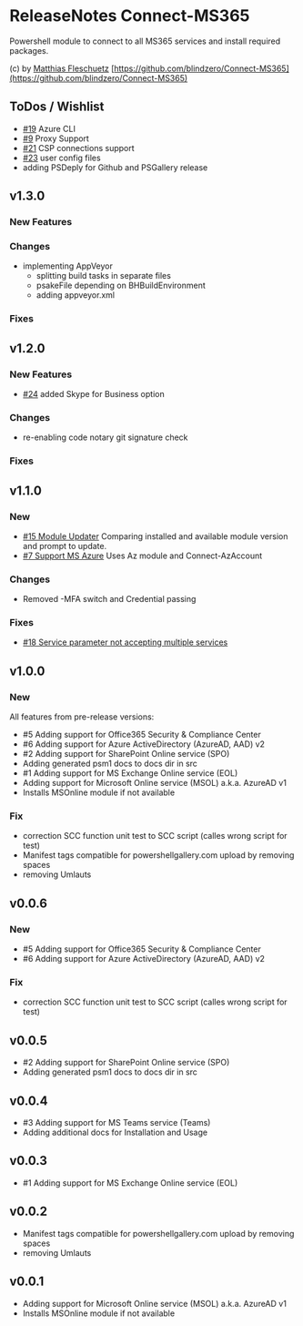 # ReleaseNotes Connect-MS365

Powershell module to connect to all MS365 services and install required packages.

(c) by [Matthias Fleschuetz](https://github.com/blindzero)
[https://github.com/blindzero/Connect-MS365](https://github.com/blindzero/Connect-MS365)

## ToDos / Wishlist

- [#19](https://github.com/blindzero/Connect-MS365/issues/19) Azure CLI
- [#9](https://github.com/blindzero/Connect-MS365/issues/9) Proxy Support
- [#21](https://github.com/blindzero/Connect-MS365/issues/21) CSP connections support
- [#23](https://github.com/blindzero/Connect-MS365/issues/23) user config files
- adding PSDeply for Github and PSGallery release

## v1.3.0

### New Features

### Changes

- implementing AppVeyor
  - splitting build tasks in separate files
  - psakeFile depending on BHBuildEnvironment
  - adding appveyor.xml

### Fixes

## v1.2.0

### New Features

- [#24](https://github.com/blindzero/Connect-MS365/issues/24) added Skype for Business option

### Changes

- re-enabling code notary git signature check

### Fixes

## v1.1.0

### New

- [#15 Module Updater](https://github.com/blindzero/Connect-MS365/issues/15)
  Comparing installed and available module version and prompt to update.
- [#7 Support MS Azure](https://github.com/blindzero/Connect-MS365/issues/7)
  Uses Az module and Connect-AzAccount

### Changes

- Removed -MFA switch and Credential passing

### Fixes

- [#18 Service parameter not accepting multiple services](https://github.com/blindzero/Connect-MS365/issues/18)

## v1.0.0

### New

All features from pre-release versions:

- #5 Adding support for Office365 Security & Compliance Center
- #6 Adding support for Azure ActiveDirectory (AzureAD, AAD) v2
- #2 Adding support for SharePoint Online service (SPO)
- Adding generated psm1 docs to docs dir in src
- #1 Adding support for MS Exchange Online service (EOL)
- Adding support for Microsoft Online service (MSOL) a.k.a. AzureAD v1
- Installs MSOnline module if not available

### Fix

- correction SCC function unit test to SCC script (calles wrong script for test)
- Manifest tags compatible for powershellgallery.com upload by removing spaces
- removing Umlauts

## v0.0.6

### New

- #5 Adding support for Office365 Security & Compliance Center
- #6 Adding support for Azure ActiveDirectory (AzureAD, AAD) v2

### Fix

- correction SCC function unit test to SCC script (calles wrong script for test)

## v0.0.5

- #2 Adding support for SharePoint Online service (SPO)
- Adding generated psm1 docs to docs dir in src

## v0.0.4

- #3 Adding support for MS Teams service (Teams)
- Adding additional docs for Installation and Usage

## v0.0.3

- #1 Adding support for MS Exchange Online service (EOL)

## v0.0.2

- Manifest tags compatible for powershellgallery.com upload by removing spaces
- removing Umlauts

## v0.0.1

- Adding support for Microsoft Online service (MSOL) a.k.a. AzureAD v1
- Installs MSOnline module if not available
